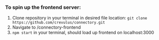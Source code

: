 ### To spin up the frontend server:

1. Clone repository in your terminal in desired file location: `git clone https://github.com/crevulus/connectory.git`
2. Navigate to /connectory-frontend
3. `npm start` in your terminal, should load up frontend on localhost:3000
